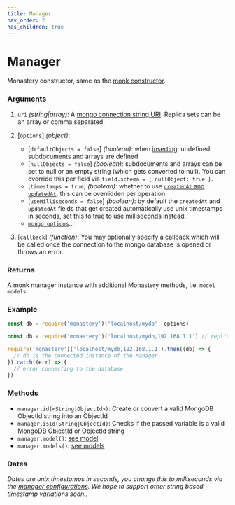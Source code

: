 ```yaml
---
title: Manager
nav_order: 2
has_children: true
---
```


# Manager

Monastery constructor, same as the [monk constructor](https://automattic.github.io/monk/docs/manager/).

### Arguments

1. `uri` *(string\|array)*: A [mongo connection string URI](https://docs.mongodb.com/manual/reference/connection-string/). Replica sets can be an array or comma separated.

2. [`options`] *(object)*:
    - [`defaultObjects = false`] *(boolean)*: when [inserting](../model/insert.html#defaults-example), undefined subdocuments and arrays are defined
    - [`nullObjects = false`] *(boolean)*: subdocuments and arrays can be set to null or an empty string (which gets converted to null). You can override this per field via `field.schema = { nullObject: true }`.
    - [`timestamps = true`] *(boolean)*: whether to use [`createdAt` and `updatedAt`](../schema.html#fields), this can be overridden per operation
    - [`useMilliseconds = false`] *(boolean)*: by default the `createdAt` and `updatedAt` fields that get created automatically use unix timestamps in seconds, set this to true to use milliseconds instead.
    - [`mongo options`](http://mongodb.github.io/node-mongodb-native/3.2/reference/connecting/connection-settings/)...

3. [`callback`] *(function)*: You may optionally specify a callback which will be called once the connection to the mongo database is opened or throws an error.

### Returns

A monk manager instance with additional Monastery methods, i.e. `model` `models`

### Example

```js
const db = require('monastery')('localhost/mydb', options)
```

```js
const db = require('monastery')('localhost/mydb,192.168.1.1') // replica set
```

```js
require('monastery')('localhost/mydb,192.168.1.1').then((db) => {
  // db is the connected instance of the Manager
}).catch((err) => {
  // error connecting to the database
})
```

### Methods

- `manager.id(<String|ObjectId>)`: Create or convert a valid MongoDB ObjectId string into an ObjectId
- `manager.isId(String|ObjectId)`: Checks if the passed variable is a valid MongoDB ObjectId or ObjectId string
- `manager.model()`: [see model](./model.html)
- `manager.models()`: [see models](./models.html)

### Dates

*Dates are unix timestamps in seconds, you change this to milliseconds via the [manager configurations](./manager). We hope to support other string based timestamp variations soon..*
